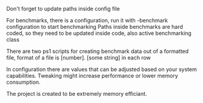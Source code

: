 Don't forget to update  paths inside config file

For benchmarks, there is a configuration, run it with -benchmark configuration to start benchmarking
Paths inside benchmarks are hard coded, so they need to be updated inside code, also active benchmarking class

There are two ps1 scripts for creating benchmark data out of a formatted file, format of a file is [number]. [some string] in each row

In configuration there are values that can be adjusted based on your system capabilities. Tweaking might increase performance or lower memory consumption. 

The project is created to be extremely memory efficiant.
